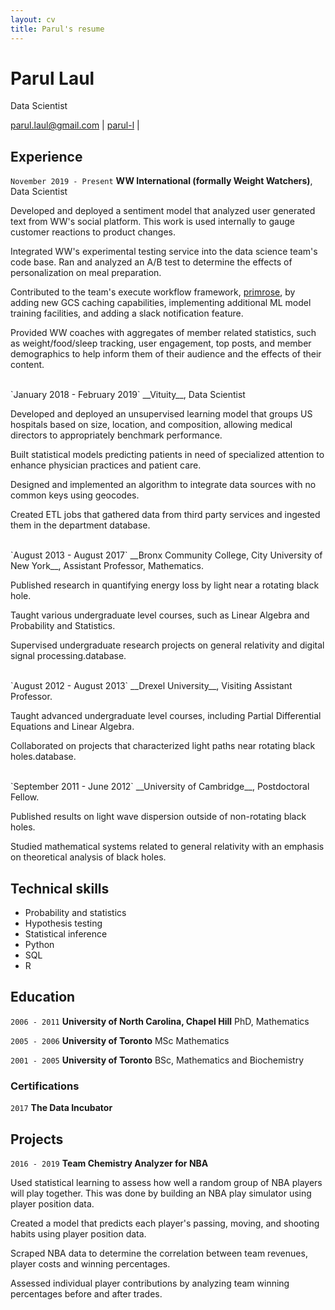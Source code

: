 ```yaml
---
layout: cv
title: Parul's resume
---
```



# Parul Laul
Data Scientist

<div id="webaddress">
<a href="mailto:parul.laul@gmail.com">parul.laul@gmail.com</a>
|
<i class="fa fa-github"></i> <a href="https://parul-l.github.io/">parul-l</a>
|
</div>



## Experience

`November 2019 - Present` 
__WW International (formally Weight Watchers)__, Data Scientist  

Developed and deployed a sentiment model that analyzed user generated text from WW's social platform. This work is used internally to gauge customer reactions to product changes. 

Integrated WW's experimental testing service into the data science team's code base. Ran and analyzed an A/B test to determine the effects of personalization on meal preparation.

Contributed to the team's execute workflow framework, [primrose](https://github.com/ww-tech/primrose), by adding new GCS caching capabilities, implementing additional ML model training facilities, and adding a slack notification feature.

Provided WW coaches with aggregates of member related statistics, such as weight/food/sleep tracking, user engagement, top posts, and member demographics  to help inform them of their audience and the effects of their content.  

<br>
`January 2018 - February 2019` 
__Vituity__, Data Scientist

Developed and deployed an unsupervised learning model that groups US hospitals based on size, location, and composition, allowing medical directors to appropriately benchmark performance.

Built statistical models predicting patients in need of specialized attention to enhance physician practices and patient care.

Designed and implemented an algorithm to integrate data sources with no common keys using geocodes.

Created ETL jobs that gathered data from third party services and ingested them in the department database.

<br>
`August 2013 - August 2017` 
__Bronx Community College, City University of New York__, Assistant Professor, Mathematics.

Published research in quantifying energy loss by light near a rotating black hole.

Taught various undergraduate level courses, such as Linear Algebra and Probability and Statistics.

Supervised undergraduate research projects on general relativity and digital signal processing.database.


<br>
`August 2012 - August 2013` 
__Drexel University__, Visiting Assistant Professor.

Taught advanced undergraduate level courses, including Partial Differential Equations and Linear Algebra.

Collaborated on projects that characterized light paths near rotating black holes.database.


<br>
`September 2011 - June 2012` 
__University of Cambridge__, Postdoctoral Fellow.

Published results on light wave dispersion outside of non-rotating black holes.

Studied mathematical systems related to general relativity with an emphasis on theoretical analysis of black holes.


## Technical skills

* Probability and statistics
* Hypothesis testing
* Statistical inference
* Python
* SQL
* R


## Education

`2006 - 2011`
__University of North Carolina, Chapel Hill__ PhD, Mathematics

`2005 - 2006`
__University of Toronto__ MSc Mathematics

`2001 - 2005`
__University of Toronto__ BSc, Mathematics and Biochemistry 



### Certifications

`2017` __The Data Incubator__



## Projects

`2016 - 2019`
__Team Chemistry Analyzer for NBA__

Used statistical learning to assess how well a random group of NBA players will play together. This was done by building an NBA play simulator using player position data.

Created a model that predicts each player's passing, moving, and shooting habits using player position data.

Scraped NBA data to determine the correlation between team revenues, player costs and winning percentages.

Assessed individual player contributions by analyzing team winning percentages before and after trades.





<!-- ### Footer

Last updated: May 2013 -->
